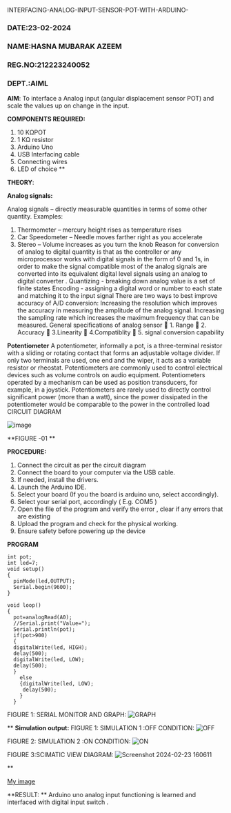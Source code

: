  INTERFACING-ANALOG-INPUT-SENSOR-POT-WITH-ARDUINO-
 ### DATE:23-02-2024
 ### NAME:HASNA MUBARAK AZEEM
 ### REG.NO:212223240052
 ### DEPT.:AIML
**AIM**:  To interface a Analog  input (angular displacement sensor POT) and scale the values up on change in the input.


**COMPONENTS REQUIRED:**
1.	10 KΩPOT
2.	1 KΩ resistor 
3.	Arduino Uno 
4.	USB Interfacing cable 
5.	Connecting wires 
6.	LED of choice 
**


**THEORY**: 

**Analog signals:**

Analog signals – directly measurable quantities in terms of some other quantity.
Examples:
1. Thermometer – mercury height rises as temperature rises
2. Car Speedometer – Needle moves farther right as you accelerate
3. Stereo – Volume increases as you turn the knob
Reason for conversion of analog to digital quantity is that as the controller or any microprocessor works with digital signals in the form of 0 and 1s, in order to make the signal compatible  most of the analog signals are converted into its equivalent digital level signals using an analog to digital converter .
Quantizing - breaking down analog value is a set of finite states
Encoding - assigning a digital word or number to each state and matching it to the input signal
 There are two ways to best improve accuracy of A/D conversion:
Increasing the resolution which improves the accuracy in measuring the amplitude of the analog signal.
Increasing the sampling rate which increases the maximum frequency that can be measured.
General specifications of analog sensor
	1. Range
	2. Accuracy
	3.Linearity
	4.Compatiblity
	5. signal conversion capability

**Potentiometer**
A potentiometer, informally a pot, is a three-terminal resistor with a sliding or rotating contact that forms an adjustable voltage divider. If only two terminals are used, one end and the wiper, it acts as a variable resistor or rheostat.
Potentiometers are commonly used to control electrical devices such as volume controls on audio equipment. Potentiometers operated by a mechanism can be used as position transducers, for example, in a joystick. Potentiometers are rarely used to directly control significant power (more than a watt), since the power dissipated in the potentiometer would be comparable to the power in the controlled load
CIRCUIT DIAGRAM





![image](https://user-images.githubusercontent.com/36288975/163530788-eec3cdc3-95e8-4d2d-8349-6d0ea4c9439c.png)

**FIGURE -01
**

**PROCEDURE:**

1.	Connect the circuit as per the circuit diagram 
2.	Connect the board to your computer via the USB cable.
3.	If needed, install the drivers.
4.	Launch the Arduino IDE.
5.	Select your board (If you the board is arduino uno, select accordingly).
6.	Select your serial port, accordingly ( E.g. COM5 )
7.	Open the file of the program  and verify the error , clear if any errors that are existing 
8.	Upload the program and check for the physical working. 
9.	Ensure safety before powering up the device 



**PROGRAM** 
```
int pot;
int led=7;
void setup()
{
  pinMode(led,OUTPUT);
  Serial.begin(9600);
}

void loop()
{
  pot=analogRead(A0);
  //Serial.print("Value=");
  Serial.println(pot);
  if(pot>900)
  {
  digitalWrite(led, HIGH);
  delay(500); 
  digitalWrite(led, LOW);
  delay(500);
  }
    else
    {digitalWrite(led, LOW);
     delay(500);
    }
  }
 ```

FIGURE 1: SERIAL MONITOR AND GRAPH:
![GRAPH](https://github.com/hasnu0406/EXPERIMENT-NO--02-INTERFACING-ANALOG-INPUT-SENSOR-POT-WITH-ARDUINO-/assets/135305537/abbf611f-7318-40db-8919-a0644adba7c0)








**
**Simulation output:** 
FIGURE 1: SIMULATION 1 :OFF CONDITION:
![OFF](https://github.com/hasnu0406/EXPERIMENT-NO--02-INTERFACING-ANALOG-INPUT-SENSOR-POT-WITH-ARDUINO-/assets/135305537/d95f4821-3a92-4cb3-b4ab-01b0a206fe6f)

FIGURE 2: SIMULATION 2 :ON CONDITION:
![ON](https://github.com/hasnu0406/EXPERIMENT-NO--02-INTERFACING-ANALOG-INPUT-SENSOR-POT-WITH-ARDUINO-/assets/135305537/5c24a6d4-2f3c-4ec8-b136-59ceab31a640)

FIGURE 3:SCIMATIC VIEW DIAGRAM:
![Screenshot 2024-02-23 160611](https://github.com/hasnu0406/EXPERIMENT-NO--02-INTERFACING-ANALOG-INPUT-SENSOR-POT-WITH-ARDUINO-/assets/135305537/afda5ca1-9fde-4de9-a21c-6f75e8e1c4bb)

**


[My image](username.github.com/repository/img/image.jpg)







**RESULT: ** Arduino uno analog input functioning is learned and interfaced with digital input switch .
